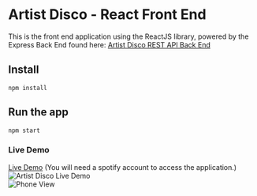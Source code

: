 # Artist Disco - React Front End
This is the front end application using the ReactJS library, powered by the Express Back End found here: [Artist Disco REST API Back End](https://github.com/smtsuchi/artistDiscoExpressBackend)


## Install

    npm install

## Run the app

    npm start

### Live Demo
[Live Demo](https://artist-disco-react-frontend.web.app/) (You will need a spotify account to access the application.)<br>
![Artist Disco Live Demo](https://shoha.info/images/swipegif.gif)<br>
![Phone View](https://shoha.info/images/iphone.jpg)<br>



[//]: # (Thanks for following along! Shoha, out--)

